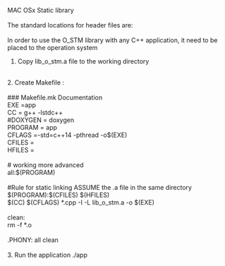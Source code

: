 MAC OSx Static library<br>
<br>
The standard locations for header files are:<br>
<br>
In order to use the O_STM library with any C++ application, it need to be placed to the operation system<br>
1. Copy lib_o_stm.a file to the working directory<br>
<br>
2. Create Makefile :<br>
<br>
### Makefile.mk Documentation<br>
EXE =app<br>
CC = g++ -lstdc++<br>
#DOXYGEN = doxygen<br>
PROGRAM = app<br>
CFLAGS =-std=c++14 -pthread -o$(EXE)<br>
CFILES = <YOUR *.cpp FILES><br>
HFILES = <YOUR *.h FILES><br>
<br>
# working more advanced<br>
all:$(PROGRAM)<br>
<br>
#Rule for static linking ASSUME the .a file in the same directory<br>
$(PROGRAM):$(CFILES) $(HFILES)<br>
	$(CC) $(CFLAGS) *.cpp -I -L lib_o_stm.a  -o $(EXE)<br>
<br>
clean:<br>
	rm -f *.o<br>
<br>
.PHONY: all clean<br>
<br>
3. Run the application ./app<br>

